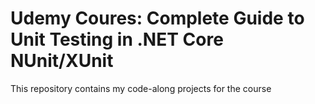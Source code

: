# Udemy Coures: Complete Guide to Unit Testing in .NET Core NUnit/XUnit
This repository contains my code-along projects for the course

